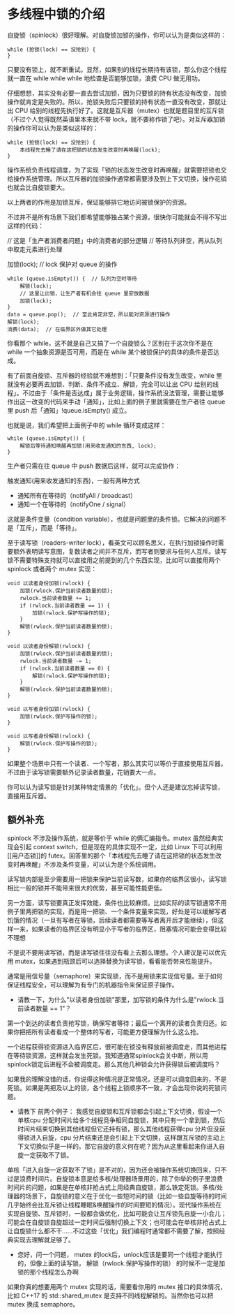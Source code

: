 # 多线程中锁的介绍

自旋锁（spinlock）很好理解。对自旋锁加锁的操作，你可以认为是类似这样的：

```
while (抢锁(lock) == 没抢到) {
}
```
只要没有锁上，就不断重试。显然，如果别的线程长期持有该锁，那么你这个线程就一直在 while while while 地检查是否能够加锁，浪费 CPU 做无用功。

仔细想想，其实没有必要一直去尝试加锁，因为只要锁的持有状态没有改变，加锁操作就肯定是失败的。所以，抢锁失败后只要锁的持有状态一直没有改变，那就让出 CPU 给别的线程先执行好了。这就是互斥器（mutex）也就是题目里的互斥锁（不过个人觉得既然英语里本来就不带 lock，就不要称作锁了吧）。对互斥器加锁的操作你可以认为是类似这样的：

```
while (抢锁(lock) == 没抢到) {
    本线程先去睡了请在这把锁的状态发生改变时再唤醒(lock);
}
```

操作系统负责线程调度，为了实现「锁的状态发生改变时再唤醒」就需要把锁也交给操作系统管理。所以互斥器的加锁操作通常都需要涉及到上下文切换，操作花销也就会比自旋锁要大。

以上两者的作用是加锁互斥，保证能够排它地访问被锁保护的资源。

不过并不是所有场景下我们都希望能够独占某个资源，很快你可能就会不得不写出这样的代码：

// 这是「生产者消费者问题」中的消费者的部分逻辑
// 等待队列非空，再从队列中取走元素进行处理

加锁(lock);  // lock 保护对 queue 的操作
```
while (queue.isEmpty()) {  // 队列为空时等待
    解锁(lock);
    // 这里让出锁，让生产者有机会往 queue 里安放数据
    加锁(lock);
}
data = queue.pop();  // 至此肯定非空，所以能对资源进行操作
解锁(lock);
消费(data);  // 在临界区外做其它处理
```

你看那个 while，这不就是自己又搞了一个自旋锁么？区别在于这次你不是在 while 一个抽象资源是否可用，而是在 while 某个被锁保护的具体的条件是否达成。

有了前面自旋锁、互斥器的经验就不难想到：「只要条件没有发生改变，while 里就没有必要再去加锁、判断、条件不成立、解锁，完全可以让出 CPU 给别的线程」。不过由于「条件是否达成」属于业务逻辑，操作系统没法管理，需要让能够作出这一改变的代码来手动「通知」，比如上面的例子里就需要在生产者往 queue 里 push 后「通知」!queue.isEmpty() 成立。

也就是说，我们希望把上面例子中的 while 循环变成这样：

```
while (queue.isEmpty()) {
    解锁后等待通知唤醒再加锁(用来收发通知的东西, lock);
}
```

生产者只需在往 queue 中 push 数据后这样，就可以完成协作：

触发通知(用来收发通知的东西)，一般有两种方式

* 通知所有在等待的（notifyAll / broadcast）
* 通知一个在等待的（notifyOne / signal）

这就是条件变量（condition variable），也就是问题里的条件锁。它解决的问题不是「互斥」，而是「等待」。

至于读写锁（readers-writer lock），看英文可以顾名思义，在执行加锁操作时需要额外表明读写意图，复数读者之间并不互斥，而写者则要求与任何人互斥。读写锁不需要特殊支持就可以直接用之前提到的几个东西实现，比如可以直接用两个 spinlock 或者两个 mutex 实现：

```
void 以读者身份加锁(rwlock) {
    加锁(rwlock.保护当前读者数量的锁);
    rwlock.当前读者数量 += 1;
    if (rwlock.当前读者数量 == 1) {
        加锁(rwlock.保护写操作的锁);
    }
    解锁(rwlock.保护当前读者数量的锁);
}

void 以读者身份解锁(rwlock) {
    加锁(rwlock.保护当前读者数量的锁);
    rwlock.当前读者数量 -= 1;
    if (rwlock.当前读者数量 == 0) {
        解锁(rwlock.保护写操作的锁);
    }
    解锁(rwlock.保护当前读者数量的锁);
}

void 以写者身份加锁(rwlock) {
    加锁(rwlock.保护写操作的锁);
}

void 以写者身份解锁(rwlock) {
    解锁(rwlock.保护写操作的锁);
}
```

如果整个场景中只有一个读者、一个写者，那么其实可以等价于直接使用互斥器。不过由于读写锁需要额外记录读者数量，花销要大一点。

你可以认为读写锁是针对某种特定情景的「优化」。但个人还是建议忘掉读写锁，直接用互斥器。

## 额外补充

spinlock 不涉及操作系统，就是等价于 while 的俩汇编指令。mutex 虽然经典实现会引起 context switch，但是现在的具体实现不一定，比如 Linux 下可以利用[[用户态锁]]的 futex。回答里的那个「本线程先去睡了请在这把锁的状态发生改变时再唤醒」不涉及条件变量，可以认为是个系统调用。

读写锁内部是至少需要用一把锁来保护当前读写数，如果你的临界区很小，读写锁相比一般的锁并不能带来很大的优势，甚至可能性能更低。

另一方面，读写锁要真正发挥效能，条件也比较麻烦。比如实际的读写锁通常不用例子里两把锁的实现，而是用一把锁、一个条件变量来实现，好处是可以缓解写者饥饿的情况（一旦有写者在等锁，后续读者都需要等写者离开后才能继续），但这样一来，如果读者的临界区没有明显小于写者的临界区，阻塞情况可能会变得比较不理想

不是说不要用读写锁，而是读写锁往往没有看上去那么理想。个人建议是可以优先用 mutex，如果遇到瓶颈后可以选择替换为读写锁，看看能否带来性能提升。

通常是用信号量（semaphore）来实现锁，而不是用锁来实现信号量。至于如何保证线程安全，可以理解为有专门的机器指令来保证原子操作。

* 请教一下，为什么"以读者身份加锁"那里，加写锁的条件为什么是"rwlock.当前读者数量 == 1"？

第一个到达的读者负责抢写锁，确保写者等待；最后一个离开的读者负责归还。如果你把把所有读者看成一个整体的写者，可能更方便理解为什么这么抢。

一个进程获得锁资源进入临界区后，很可能在锁没有释放前被调度走，而其他进程在等待锁资源，这样就会发生死锁。我知道通常spinlock会关中断，所以用spinlock锁定后进程不会被调度走。那么其他几种锁会允许获得锁后被调度吗？

如果我的理解没错的话，你说得这种情况是正常情况，还是可以调度回来的，不是死锁。如果是两把及以上的锁，各个线程上锁顺序不一致，才会出现你说的死锁问题。

* 请教下 前两个例子： 我感觉自旋锁和互斥锁都会引起上下文切换，假设一个单核cpu 分配时间片给多个线程竞争相同自旋锁，其中只有一个拿到锁，然后时间片结束切换到其他线程但它还持有锁，那么其他线程获得cpu 分片但没获得锁进入自旋，cpu 分片结束还是会引起上下文切换，这样跟互斥锁的主动上下文切换似乎是一样的。那它自旋的意义何在呢？因为从这里看起来你进入自旋一定获取不了锁。

单核「进入自旋一定获取不了锁」是不对的，因为还会被操作系统切换回来，只不过是浪费时间片。自旋锁本意是给多核/处理器场景用的，除了你举的例子里浪费时间片的问题，如果是在单核非抢占式上用经典自旋锁，那么铁定死锁。多核/处理器的场景下，自旋锁的意义在于优化一些短时间的锁（比如一些自旋等待的时间几乎始终会比互斥锁让线程睡眠&唤醒操作的时间要短的情况）。现代操作系统在实现自旋锁、互斥锁时，一般都会做优化，比如可能会让互斥锁先自旋一小会儿；可能会在自旋锁自旋超过一定时间后强制切换上下文；也可能会在单核非抢占式上让自旋锁什么都不干……不过这些「优化」我们编程时通常都不需要了解，按照经典实现去理解就足够了。

* 您好，问一个问题， mutex 的lock后，unlock应该是要同一个线程才能执行的，但像上面的读写锁， 解锁（rwlock.保护写操作的锁） 的时候不一定是加锁的那个线程怎么办啊

如果你真的想要用两个 mutex 实现的话，需要看你用的 mutex 接口的具体情况，比如 C++17 的 std::shared_mutex 是支持不同线程解锁的。当然你也可以把 mutex 换成 semaphore。
